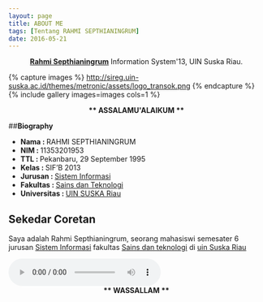 ```yaml
---
layout: page
title: ABOUT ME
tags: [Tentang RAHMI SEPTHIANINGRUM]
date: 2016-05-21
---
```

    
<center><a href="https://www.facebook.com/jaay.ddickdhasterlhy"><b>Rahmi Septhianingrum</b></a> Information System'13, UIN Suska Riau.</center>


{% capture images %}
    http://sireg.uin-suska.ac.id/themes/metronic/assets/logo_transok.png
{% endcapture %}
{% include gallery images=images cols=1 %}

<center><b> ** ASSALAMU'ALAIKUM ** </b></center>


##<b>Biography</b><br>
* <b>Nama : </b>RAHMI SEPTHIANINGRUM
* <b>NIM : </b>11353201953
* <b>TTL : </b>Pekanbaru, 29 September 1995 
* <b>Kelas : </b>SIF’B 2013
* <b>Jurusan : </b><a href="http://sif.uin-suska.ac.id">Sistem Informasi</a>
* <b>Fakultas : </b><a href="http://fst.uin-suska.ac.id/">Sains dan Teknologi</a>
* <b>Universitas : </b><a href="htpp://uin-suska.ac.id/">UIN SUSKA Riau</a>


## <b>Sekedar Coretan</b>

Saya adalah Rahmi Septhianingrum, seorang mahasiswi semesater 6 jurusan <a href="http://sif.uin-suska.ac.id">Sistem Informasi</a> fakultas <a href="http://fst.uin-suska.ac.id/">Sains dan teknologi</a> di  <a href="htpp://uin-suska.ac.id/">uin Suska Riau</a> 

<audio controls autoplay> 
<source src="http://rahmi0995.github.io/Edcoustic - Muhasabah Cinta.mp3" type="audio/wav"> 
<source src="http://rahmi0995.github.io/Edcoustic - Muhasabah Cinta.mp3 type="audio/mpeg"> 
</audio>
      
<center><b> ** WASSALLAM ** </b></center>
